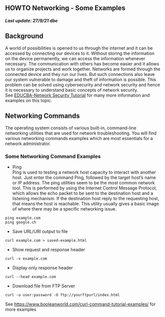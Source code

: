 ## HOWTO Networking - Some Examples
##### Last update: 27/9/21 dbe

## Background
A world of possibilities is opened to us through the internet and it can be accessed by connecting our devices to it. Without storing the information on the device permanently, we can access the information whenever necessary. The communication with others has become easier and it allows us to organize projects and work together. Networks are formed through the connected device and they run our lives. But such connections also leave our system vulnerable to damage and theft of information is possible. This problem can be solved using cybersecurity and network security and hence it is necessary to understand basic concepts of network security.  
See [EDUCBA-Network Security Tutorial](https://www.educba.com/software-development/software-development-tutorials/network-security-tutorial/) for many more information and examples on this topic.


## Networking Commands 
The operating system consists of various built-in, command-line networking utilities that are used for network troubleshooting. You will find various networking commands examples which are most essentials for a network administrator.

### Some Networking Command Examples
* Ping  
Ping is used to testing a network host capacity to interact with another host. Just enter the command Ping, followed by the target host’s name or IP address. The ping utilities seem to be the most common network tool. This is performed by using the Internet Control Message Protocol, which allows the echo packet to be sent to the destination host and a listening mechanism. If the destination host reply to the requesting host, that means the host is reachable. This utility usually gives a basic image of where there may be a specific networking issue.  
```
ping example.com
ping google.ch
```  

* Save URL/URI output to file
```
curl example.com > saved-example.html
```  

* Show request and response header
```
curl -v example.com
```  

* Display only response header
```
curl --head example.com
```  

* Download file from FTP Server
```
curl -u user:password -O ftp://yourftpurl/index.html
```  

See https://www.booleanworld.com/curl-command-tutorial-examples/ for more examples


